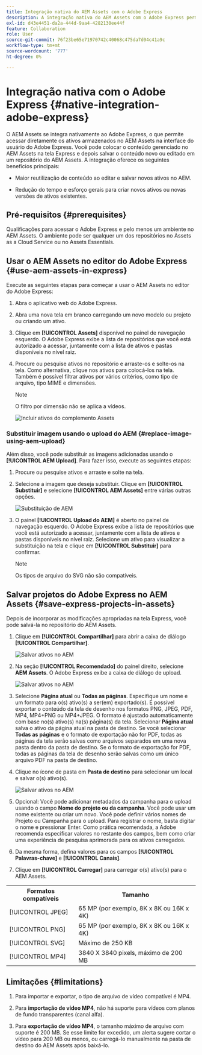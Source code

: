 ```yaml
---
title: Integração nativa do AEM Assets com o Adobe Express
description: A integração nativa do AEM Assets com o Adobe Express permite acessar diretamente os ativos armazenados no AEM Assets na interface do usuário do Adobe Express.
exl-id: d43e4451-da2a-444d-9aa4-4282130ee44f
feature: Collaboration
role: User
source-git-commit: 76f23be65e71970742c40068c475da7d04c41a9c
workflow-type: tm+mt
source-wordcount: '777'
ht-degree: 0%

---
```


# Integração nativa com o Adobe Express {#native-integration-adobe-express}

O AEM Assets se integra nativamente ao Adobe Express, o que permite acessar diretamente os ativos armazenados no AEM Assets na interface do usuário do Adobe Express. Você pode colocar o conteúdo gerenciado no AEM Assets na tela Express e depois salvar o conteúdo novo ou editado em um repositório do AEM Assets. A integração oferece os seguintes benefícios principais:

* Maior reutilização de conteúdo ao editar e salvar novos ativos no AEM.

* Redução do tempo e esforço gerais para criar novos ativos ou novas versões de ativos existentes.

## Pré-requisitos {#prerequisites}

Qualificações para acessar o Adobe Express e pelo menos um ambiente no AEM Assets. O ambiente pode ser qualquer um dos repositórios no Assets as a Cloud Service ou no Assets Essentials.

## Usar o AEM Assets no editor do Adobe Express {#use-aem-assets-in-express}

Execute as seguintes etapas para começar a usar o AEM Assets no editor do Adobe Express:

1. Abra o aplicativo web do Adobe Express.

2. Abra uma nova tela em branco carregando um novo modelo ou projeto ou criando um ativo.

3. Clique em **[!UICONTROL Assets]** disponível no painel de navegação esquerdo. O Adobe Express exibe a lista de repositórios que você está autorizado a acessar, juntamente com a lista de ativos e pastas disponíveis no nível raiz.

4. Procure ou pesquise ativos no repositório e arraste-os e solte-os na tela. Como alternativa, clique nos ativos para colocá-los na tela. Também é possível filtrar ativos por vários critérios, como tipo de arquivo, tipo MIME e dimensões.

   >[!NOTE]
   >
   >O filtro por dimensão não se aplica a vídeos.

   ![Incluir ativos do complemento Assets](assets/adobe-express-native-integration.png)

### Substituir imagem usando o upload do AEM {#replace-image-using-aem-upload}

Além disso, você pode substituir as imagens adicionadas usando o **[!UICONTROL AEM Upload]**. Para fazer isso, execute as seguintes etapas:

1. Procure ou pesquise ativos e arraste e solte na tela.

1. Selecione a imagem que deseja substituir. Clique em **[!UICONTROL Substituir]** e selecione **[!UICONTROL AEM Assets]** entre várias outras opções.

   ![Substituição de AEM](assets/aem-replace.png)

1. O painel **[!UICONTROL Upload do AEM]** é aberto no painel de navegação esquerdo. O Adobe Express exibe a lista de repositórios que você está autorizado a acessar, juntamente com a lista de ativos e pastas disponíveis no nível raiz. Selecione um ativo para visualizar a substituição na tela e clique em **[!UICONTROL Substituir]** para confirmar.

   >[!NOTE]
   >
   > Os tipos de arquivo do SVG não são compatíveis.

## Salvar projetos do Adobe Express no AEM Assets {#save-express-projects-in-assets}

Depois de incorporar as modificações apropriadas na tela Express, você pode salvá-la no repositório do AEM Assets.

1. Clique em **[!UICONTROL Compartilhar]** para abrir a caixa de diálogo **[!UICONTROL Compartilhar]**.

   ![Salvar ativos no AEM](assets/adobe-express-share.png)

2. Na seção **[!UICONTROL Recomendado]** do painel direito, selecione **AEM Assets**. O Adobe Express exibe a caixa de diálogo de upload.

   ![Salvar ativos no AEM](assets/adobe-express-aem.png)

3. Selecione **Página atual** ou **Todas as páginas**. Especifique um nome e um formato para o(s) ativo(s) a ser(em) exportado(s). É possível exportar o conteúdo da tela de desenho nos formatos PNG, JPEG, PDF, MP4, MP4+PNG ou MP4+JPEG. O formato é ajustado automaticamente com base no(s) ativo(s) na(s) página(s) da tela.
Selecionar **Página atual** salva o ativo da página atual na pasta de destino. Se você selecionar **Todas as páginas** e o formato de exportação não for PDF, todas as páginas da tela serão salvas como arquivos separados em uma nova pasta dentro da pasta de destino. Se o formato de exportação for PDF, todas as páginas da tela de desenho serão salvas como um único arquivo PDF na pasta de destino.

4. Clique no ícone de pasta em **Pasta de destino** para selecionar um local e salvar o(s) ativo(s).

   ![Salvar ativos no AEM](/help/assets/assets/page-selection-and-destination-folder.svg)

5. Opcional: Você pode adicionar metadados da campanha para o upload usando o campo **Nome do projeto ou da campanha**. Você pode usar um nome existente ou criar um novo. Você pode definir vários nomes de Projeto ou Campanha para o upload. Para registrar o nome, basta digitar o nome e pressionar Enter.
Como prática recomendada, a Adobe recomenda especificar valores no restante dos campos, bem como criar uma experiência de pesquisa aprimorada para os ativos carregados.

6. Da mesma forma, defina valores para os campos **[!UICONTROL Palavras-chave]** e **[!UICONTROL Canais]**.

7. Clique em **[!UICONTROL Carregar]** para carregar o(s) ativo(s) para o AEM Assets.

<table> 
    <tbody>
     <tr>
      <th><strong>Formatos compatíveis</strong></th>
      <th><strong>Tamanho</strong></th>
     </tr>
    </tr>
    <tr>
        <td>[!UICONTROL JPEG]</td>
        <td> 65 MP (por exemplo, 8K x 8K ou 16K x 4K) </td>
    </tr>
    <tr>
        <td>[!UICONTROL PNG]</td>
        <td> 65 MP (por exemplo, 8K x 8K ou 16K x 4K) </td>
    </tr>
    <tr>
        <td>[!UICONTROL SVG]</td>
        <td> Máximo de 250 KB</td>
    </tr>
    <tr>
        <td>[!UICONTROL MP4]</td>
        <td> 3840 X 3840 pixels, máximo de 200 MB</td>
    </tr>
    </tbody>
</table>

## Limitações {#limitations}

1. Para importar e exportar, o tipo de arquivo de vídeo compatível é MP4.

2. Para **importação de vídeo MP4**, não há suporte para vídeos com planos de fundo transparentes (canal alfa).
   <!--
   1. The maximum file size supported is 200 MB. If this limit exceeds, an alert message displays.
   2. The maximum supported resolution is 3840 X 3840 pixels.
   3. Videos with transparent backgrounds (alpha channel) are not supported.
   -->

3. Para **exportação de vídeo MP4**, o tamanho máximo de arquivo com suporte é 200 MB. Se esse limite for excedido, um alerta sugere cortar o vídeo para 200 MB ou menos, ou carregá-lo manualmente na pasta de destino do AEM Assets após baixá-lo.



